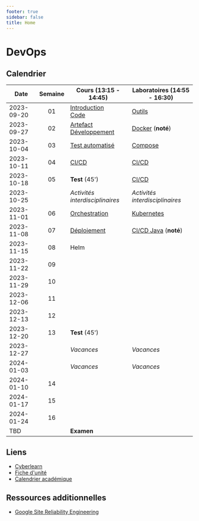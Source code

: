 ```yaml
---
footer: true
sidebar: false
title: Home
---
```


# DevOps

## Calendrier

| Date       | Semaine | Cours (13:15 - 14:45)                                            | Laboratoires (14:55 - 16:30)              |
| ---------- | :-----: | ---------------------------------------------------------------- | ----------------------------------------- |
| 2023-09-20 |   01    | [Introduction](./lessons/introduction)<br>[Code](./lessons/code) | [Outils](./labs/tools)                    |
| 2023-09-27 |   02    | [Artefact](./lessons/artefact)<br>[Développement](./lessons/dev) | [Docker](./labs/docker) (**noté**)        |
| 2023-10-04 |   03    | [Test automatisé](./lessons/test)                                | [Compose](./labs/compose)                 |
| 2023-10-11 |   04    | [CI/CD](./lessons/cicd)                                          | [CI/CD](./labs/cicd)                      |
| 2023-10-18 |   05    | **Test** (45')                                                   | [CI/CD](./labs/cicd)                      |
| 2023-10-25 |         | _Activités interdisciplinaires_                                  | _Activités interdisciplinaires_           |
| 2023-11-01 |   06    | [Orchestration](./lessons/orchestration)                         | [Kubernetes](./labs/kubernetes)           |
| 2023-11-08 |   07    | [Déploiement](./lessons/deploy)                                  | [CI/CD Java](./labs/cicd-java) (**noté**) |
| 2023-11-15 |   08    | Helm                                                             |                                           |
| 2023-11-22 |   09    |                                                                  |                                           |
| 2023-11-29 |   10    |                                                                  |                                           |
| 2023-12-06 |   11    |                                                                  |                                           |
| 2023-12-13 |   12    |                                                                  |                                           |
| 2023-12-20 |   13    | **Test** (45')                                                   |                                           |
| 2023-12-27 |         | _Vacances_                                                       | _Vacances_                                |
| 2024-01-03 |         | _Vacances_                                                       | _Vacances_                                |
| 2024-01-10 |   14    |                                                                  |                                           |
| 2024-01-17 |   15    |                                                                  |                                           |
| 2024-01-24 |   16    |                                                                  |                                           |
| TBD        |         | **Examen**                                                       |                                           |

## Liens

- [Cyberlearn](https://cyberlearn.hes-so.ch/course/view.php?id=9480)
- [Fiche d'unité](https://gaps.heig-vd.ch/public/fiches/uv/uv.php?id=7181&plan=792)
- [Calendrier académique](https://heig-vd.ch/formation/bachelor/calendrier-academique/)

## Ressources additionnelles

- [Google Site Reliability Engineering](https://sre.google/)

<script setup>
import { onMounted, nextTick } from 'vue'

const date = new Date()
const day = date.getDay()
const currentDate = new Date(date.setDate(date.getDate() - day + (day === 0 ? -4 : 3)))
const dateText = currentDate.toISOString().split('T')[0]
const weekend = day === 0 || day === 6

onMounted(() => {
    Array.from(document.querySelectorAll("td"))
        .filter(a => a.textContent === dateText)
        .forEach(element => {
            const parent = element.parentElement
            parent.classList.add("current", weekend ? "weekend" : "week")
            nextTick(() => parent.scrollIntoView({ behavior: 'smooth' }))
        })
})
</script>

